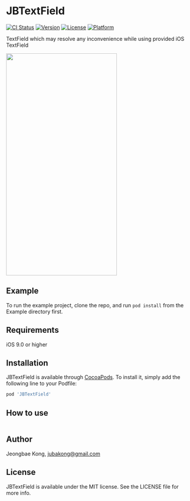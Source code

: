 # JBTextField

[![CI Status](https://img.shields.io/travis/jubakong@gmail.com/JBTextField.svg?style=flat)](https://travis-ci.org/jubakong@gmail.com/JBTextField)
[![Version](https://img.shields.io/cocoapods/v/JBTextField.svg?style=flat)](https://cocoapods.org/pods/JBTextField)
[![License](https://img.shields.io/cocoapods/l/JBTextField.svg?style=flat)](https://cocoapods.org/pods/JBTextField)
[![Platform](https://img.shields.io/cocoapods/p/JBTextField.svg?style=flat)](https://cocoapods.org/pods/JBTextField)

TextField which may resolve any inconvenience while using provided iOS TextField

<img src="https://user-images.githubusercontent.com/52398126/103440991-defaa500-4c8d-11eb-9efe-f7f7161bf474.gif" width="300" height="600"/>

## Example

To run the example project, clone the repo, and run `pod install` from the Example directory first.

## Requirements
iOS 9.0 or higher

## Installation

JBTextField is available through [CocoaPods](https://cocoapods.org). To install
it, simply add the following line to your Podfile:

```ruby
pod 'JBTextField'
```

## How to use
```

```

## Author

Jeongbae Kong, jubakong@gmail.com

## License

JBTextField is available under the MIT license. See the LICENSE file for more info.
